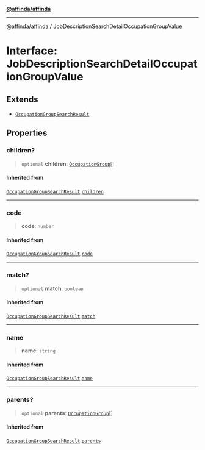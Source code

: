 [**@affinda/affinda**](../README.md)

***

[@affinda/affinda](../globals.md) / JobDescriptionSearchDetailOccupationGroupValue

# Interface: JobDescriptionSearchDetailOccupationGroupValue

## Extends

- [`OccupationGroupSearchResult`](OccupationGroupSearchResult.md)

## Properties

### children?

> `optional` **children**: [`OccupationGroup`](OccupationGroup.md)[]

#### Inherited from

[`OccupationGroupSearchResult`](OccupationGroupSearchResult.md).[`children`](OccupationGroupSearchResult.md#children)

***

### code

> **code**: `number`

#### Inherited from

[`OccupationGroupSearchResult`](OccupationGroupSearchResult.md).[`code`](OccupationGroupSearchResult.md#code)

***

### match?

> `optional` **match**: `boolean`

#### Inherited from

[`OccupationGroupSearchResult`](OccupationGroupSearchResult.md).[`match`](OccupationGroupSearchResult.md#match)

***

### name

> **name**: `string`

#### Inherited from

[`OccupationGroupSearchResult`](OccupationGroupSearchResult.md).[`name`](OccupationGroupSearchResult.md#name)

***

### parents?

> `optional` **parents**: [`OccupationGroup`](OccupationGroup.md)[]

#### Inherited from

[`OccupationGroupSearchResult`](OccupationGroupSearchResult.md).[`parents`](OccupationGroupSearchResult.md#parents)
